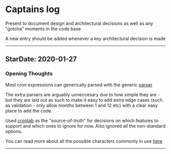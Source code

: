 # Captains log

Present to document design and architectural decisions as well as any "gotcha" moments in the code base

A new entry should be added whenever a key architectural decision is made

---

## StarDate: 2020-01-27
### Opening Thoughts

Most cron expressions can generically parsed with the generic [parser](src/parsers/generic.ts)

The extra parsers are arguably unneccesary due to how simple they are - but they are laid out as such to make it easy to add extra edge cases (such as validation - only allow months between 1 and 12 etc) with a clear easy place to add the code.

Used [crontab](https://crontab.guru/) as the "source-of-truth" for decisions on which features to support and which ones to ignore for now. Also ignored all the non-standard options.

You can read more about all the possible characters commonly in use [here](https://help.symantec.com/cs/SCWP/STORAGE/v123769576_v123767411/About-special-characters-in-CRON-expressions?locale=EN_US)

---
